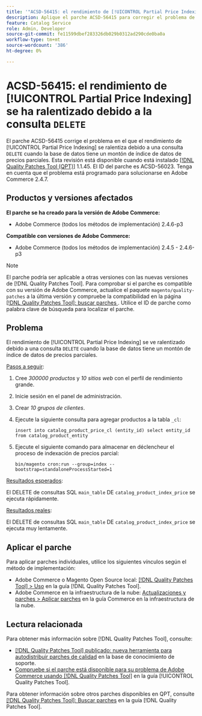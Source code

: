 ```yaml
---
title: '"ACSD-56415: el rendimiento de [!UICONTROL Partial Price Indexing] se ralentizó debido a la consulta "DELETE"'
description: Aplique el parche ACSD-56415 para corregir el problema de Adobe Commerce en el que el rendimiento de [!UICONTROL Partial Price Indexing] se ve ralentizado debido a una consulta "DELETE" cuando la base de datos tiene muchos datos de precios parciales para indexar.
feature: Catalog Service
role: Admin, Developer
source-git-commit: fe11599dbef283326db029b0312ad290cde0ba0a
workflow-type: tm+mt
source-wordcount: '386'
ht-degree: 0%

---
```


# ACSD-56415: el rendimiento de [!UICONTROL Partial Price Indexing] se ha ralentizado debido a la consulta `DELETE`

El parche ACSD-56415 corrige el problema en el que el rendimiento de [!UICONTROL Partial Price Indexing] se ralentiza debido a una consulta `DELETE` cuando la base de datos tiene un montón de índice de datos de precios parciales. Esta revisión está disponible cuando está instalado [[!DNL Quality Patches Tool (QPT)]](https://experienceleague.adobe.com/en/docs/commerce-knowledge-base/kb/announcements/commerce-announcements/magento-quality-patches-released-new-tool-to-self-serve-quality-patches) 1.1.45. El ID del parche es ACSD-56023. Tenga en cuenta que el problema está programado para solucionarse en Adobe Commerce 2.4.7.

## Productos y versiones afectados

**El parche se ha creado para la versión de Adobe Commerce:**

* Adobe Commerce (todos los métodos de implementación) 2.4.6-p3

**Compatible con versiones de Adobe Commerce:**

* Adobe Commerce (todos los métodos de implementación) 2.4.5 - 2.4.6-p3

>[!NOTE]
>
>El parche podría ser aplicable a otras versiones con las nuevas versiones de [!DNL Quality Patches Tool]. Para comprobar si el parche es compatible con su versión de Adobe Commerce, actualice el paquete `magento/quality-patches` a la última versión y compruebe la compatibilidad en la página [[!DNL Quality Patches Tool]: buscar parches ](https://experienceleague.adobe.com/tools/commerce-quality-patches/index.html). Utilice el ID de parche como palabra clave de búsqueda para localizar el parche.

## Problema

El rendimiento de [!UICONTROL Partial Price Indexing] se ve ralentizado debido a una consulta `DELETE` cuando la base de datos tiene un montón de índice de datos de precios parciales.

<u>Pasos a seguir</u>:

1. Cree *300000 productos* y *10 sitios web* con el perfil de rendimiento grande.
1. Inicie sesión en el panel de administración.
1. Crear *10 grupos de clientes*.
1. Ejecute la siguiente consulta para agregar productos a la tabla `_cl`:

   ``
    insert into catalog_product_price_cl (entity_id) select entity_id from catalog_product_entity
 ``

1. Ejecute el siguiente comando para almacenar en déclencheur el proceso de indexación de precios parcial:

   ``
    bin/magento cron:run --group=index --bootstrap=standaloneProcessStarted=1
 ``

<u>Resultados esperados</u>:

El DELETE de consultas SQL `main_table` DE `catalog_product_index_price` se ejecuta rápidamente.

<u>Resultados reales</u>:

El DELETE de consultas SQL `main_table` DE `catalog_product_index_price` se ejecuta muy lentamente.

## Aplicar el parche

Para aplicar parches individuales, utilice los siguientes vínculos según el método de implementación:

* Adobe Commerce o Magento Open Source local: [[!DNL Quality Patches Tool] > Uso](/help/tools/quality-patches-tool/usage.md) en la guía [!DNL Quality Patches Tool].
* Adobe Commerce en la infraestructura de la nube: [Actualizaciones y parches > Aplicar parches](https://experienceleague.adobe.com/docs/commerce-cloud-service/user-guide/develop/upgrade/apply-patches.html) en la guía Commerce en la infraestructura de la nube.

## Lectura relacionada

Para obtener más información sobre [!DNL Quality Patches Tool], consulte:

* [[!DNL Quality Patches Tool] publicado: nueva herramienta para autodistribuir parches de calidad](https://experienceleague.adobe.com/en/docs/commerce-knowledge-base/kb/announcements/commerce-announcements/magento-quality-patches-released-new-tool-to-self-serve-quality-patches) en la base de conocimiento de soporte.
* [Compruebe si el parche está disponible para su problema de Adobe Commerce usando [!DNL Quality Patches Tool]](/help/tools/quality-patches-tool/patches-available-in-qpt/check-patch-for-magento-issue-with-magento-quality-patches.md) en la guía [!UICONTROL Quality Patches Tool].


Para obtener información sobre otros parches disponibles en QPT, consulte [[!DNL Quality Patches Tool]: Buscar parches](https://experienceleague.adobe.com/tools/commerce-quality-patches/index.html) en la guía [!DNL Quality Patches Tool].
